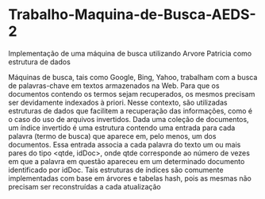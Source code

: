 # Trabalho-Maquina-de-Busca-AEDS-2
Implementação de uma máquina de busca utilizando Arvore Patricia como estrutura de dados

Máquinas de busca, tais como Google, Bing, Yahoo, trabalham com a busca de
palavras-chave em textos armazenados na Web. Para que os documentos contendo os
termos sejam recuperados, os mesmos precisam ser devidamente indexados à priori.
Nesse contexto, são utilizadas estruturas de dados que facilitem a recuperação das
informações, como é o caso do uso de arquivos invertidos. Dada uma coleção de
documentos, um índice invertido é uma estrutura contendo uma entrada para cada
palavra (termo de busca) que aparece em, pelo menos, um dos documentos. Essa entrada
associa a cada palavra do texto um ou mais pares do tipo <qtde, idDoc>, onde qtde
corresponde ao número de vezes em que a palavra em questão apareceu em um
determinado documento identificado por idDoc. Tais estruturas de índices são
comumente implementadas com base em árvores e tabelas hash, pois as mesmas não
precisam ser reconstruídas a cada atualização
